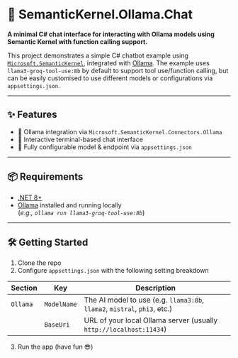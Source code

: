 # 🧠 SemanticKernel.Ollama.Chat

**A minimal C# chat interface for interacting with Ollama models using Semantic Kernel with function calling support.**

This project demonstrates a simple C# chatbot example using [`Microsoft.SemanticKernel`](https://learn.microsoft.com/en-us/semantic-kernel/overview/), integrated with [Ollama](https://ollama.com/).
The example uses `llama3-groq-tool-use:8b` by default to support tool use/function calling, but can be easily customised to use different models or configurations via `appsettings.json`.

---

## ✨ Features

- 🔌 Ollama integration via `Microsoft.SemanticKernel.Connectors.Ollama`
- 💬 Interactive terminal-based chat interface
- 🧱  Fully configurable model & endpoint via `appsettings.json`

---

## 📦 Requirements

- [.NET 8+](https://dotnet.microsoft.com/)
- [Ollama](https://ollama.com/) installed and running locally  
  (_e.g., `ollama run llama3-groq-tool-use:8b`_)

---

## 🛠️ Getting Started

1. Clone the repo
2. Configure `appsettings.json` with the following setting breakdown

| Section             | Key              | Description                                                                 |
|---------------------|------------------|-----------------------------------------------------------------------------|
| `Ollama`            | `ModelName`      | The AI model to use (e.g. `llama3:8b`, `llama2`, `mistral`, `phi3`, etc.)   |
|                     | `BaseUri`        | URL of your local Ollama server (usually `http://localhost:11434`)          |

3. Run the app (have fun 😎)
